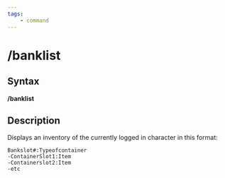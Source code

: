 ```yaml
---
tags:
    - command
---
```

# /banklist

## Syntax

**/banklist**

## Description

Displays an inventory of the currently logged in character in this format:

```text
Bankslot#:Typeofcontainer
-ContainerSlot1:Item
-Containerslot2:Item
-etc
```

